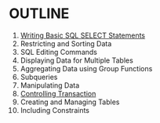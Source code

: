 # OUTLINE

1. [Writing Basic SQL SELECT Statements](https://github.com/itkmitl10/lecture/blob/pe3z/2/Database%20System%20and%20Concepts/Lab/writing_sql_statements.md#writing-sql-statements)
2. Restricting and Sorting Data
3. SQL Editing Commands
4. Displaying Data for Multiple Tables
5. Aggregating Data using Group Functions
6. Subqueries
7. Manipulating Data
8. [Controlling Transaction](https://github.com/itkmitl10/lecture/blob/master/2/Database%20System%20and%20Concepts/Lab/controlling_transactions.md)
9. Creating and Managing Tables
10. Including Constraints
